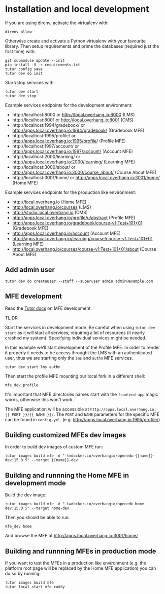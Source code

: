 # Installation and local development

If you are using direnv, activate the virtualenv with:

    direnv allow

Otherwise create and activate a Python virtualenv with your favourite library.
Then setup requirements and prime the databases (required just the first time)  with:

```
git submodule update --init
pip install -U -r requirements.txt
tutor config save
tutor dev do init
```

Start/stop services with:

```
tutor dev start
tutor dev stop
```

Example services endpoints for the development environment:

* http://localhost:8000 or http://local.overhang.io:8000 (LMS)
* http://localhost:8001 or http://local.overhang.io:8001 (CMS)
* http://localhost:1994/gradebook/ or http://apps.local.overhang.io:1994/gradebook/ (Gradebook MFE)
* http://localhost:1995/profile/ or http://apps.local.overhang.io:1995/profile/ (Profile MFE)
* http://localhost:1997/account/ or http://apps.local.overhang.io:1997/account/ (Account MFE)
* http://localhost:2000/learning/ or http://apps.local.overhang.io:2000/learning/ (Learning MFE)
* http://localhost:3000/about/ or http://apps.local.overhang.io:3000/course_about/ (Course About MFE)
* http://localhost:3001/home/ or http://apps.local.overhang.io:3001/home/ (Home MFE)

Example services endpoints for the production like environment:

* http://local.overhang.io (Home MFE)
* http://local.overhang.io/courses (LMS)
* http://studio.local.overhang.io (CMS)
* http://apps.local.overhang.io/profile/u/abstract (Profile MFE)
* http://apps.local.overhang.io/gradebook/course-v1:Test+101+01 (Gradebook MFE)
* http://apps.local.overhang.io/account (Account MFE)
* http://apps.local.overhang.io/learning/course/course-v1:Test+101+01 (Learning MFE)
* http://local.overhang.io/courses/course-v1:Test+101+01/about (Course About MFE)

## Add admin user

```
tutor dev do createuser --staff --superuser admin admin@example.com
```

## MFE development

Read the [Tutor docs](https://github.com/overhangio/tutor-mfe#mfe-development) on MFE development.

TL;DR

Start the services in development mode. Be careful when using `tutor dev start` as it will start all services, requiring a lot of resources (it nearly crashed my system). Specifying individual services might be needed.

In this example we'll start development of the Profile MFE. In order to render it properly it needs to be access throught the LMS with an authenticated user, thus we are starting only the `lms` and `authn` MFE services.

```
tutor dev start lms authn
```

Then start the profile MFE mounting our local fork in a different shell:

```
mfe_dev profile
```

It's important that MFE directories names start with the `frontend-app` magic words, otherwise this won't work.

The MFE application will be accessible at `http://apps.local.overhang.io:{{ PORT }}/{{ NAME }}/`. The `PORT` and `NAME` parameters for the specific MFE can be found in `config.yml`.
(e.g. http://apps.local.overhang.io:1995/profile/)


## Building customized MFEs dev images

In order to build dev images of custom MFE run:

    tutor images build mfe -d "-t=docker.io/overhangio/openedx-{{name}}-dev:15.0.5" --target {{name}}-dev

## Building and runnning the Home MFE in development mode

Build the dev image:

    tutor images build mfe -d "-t=docker.io/overhangio/openedx-home-dev:15.0.5" --target home-dev

Then you should be able to run:

    mfe_dev home

And browse the MFE at http://apps.local.overhang.io:3001/home/

## Building and runnning MFEs in production mode

If you want to test the MFEs in a production like environment (e.g. the platform root page will be replaced by the Home MFE application) you can do so by running:

    tutor images build mfe
    tutor local start mfe caddy
